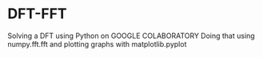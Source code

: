# DFT-FFT
Solving a DFT using Python on GOOGLE COLABORATORY
Doing that using numpy.fft.fft and plotting graphs with matplotlib.pyplot
